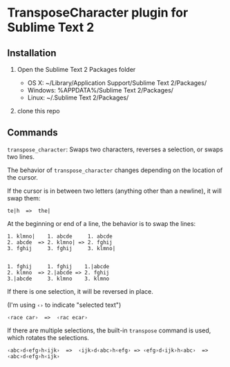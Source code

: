 TransposeCharacter plugin for Sublime Text 2
=============================================

Installation
------------

1. Open the Sublime Text 2 Packages folder

    - OS X: ~/Library/Application Support/Sublime Text 2/Packages/
    - Windows: %APPDATA%/Sublime Text 2/Packages/
    - Linux: ~/.Sublime Text 2/Packages/

2. clone this repo

Commands
--------

`transpose_character`: Swaps two characters, reverses a selection, or swaps two lines.

The behavior of `transpose_character` changes depending on the location of the
cursor.

If the cursor is in between two letters (anything other than a newline), it will
swap them:

`te|h  =>  the|`

At the beginning or end of a line, the behavior is to swap the lines:

    1. klmno|    1. abcde     1. abcde
    2. abcde  => 2. klmno| => 2. fghij
    3. fghij     3. fghij     3. klmno|


    1. fghij     1. fghij    1.|abcde
    2. klmno  => 2.|abcde => 2. fghij
    3.|abcde     3. klmno    3. klmno

If there is one selection, it will be reversed in place.

(I'm using `‹›` to indicate "selected text")

`‹race car›  =>  ‹rac ecar›`

If there are multiple selections, the built-in `transpose` command is used, which rotates the selections.

`‹abc›d‹efg›h‹ijk›  =>  ‹ijk›d‹abc›h‹efg› => ‹efg›d‹ijk›h‹abc›  =>  ‹abc›d‹efg›h‹ijk›`
